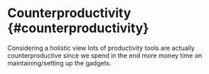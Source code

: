 # Counterproductivity {#counterproductivity}

Considering a holistic view lots of productivity tools are actually counterproductive since we spend in the end more money time on maintaining/setting up the gadgets.